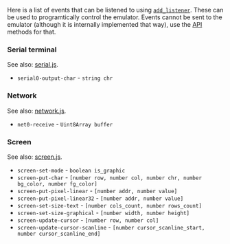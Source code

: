 Here is a list of events that can be listened to using
[`add_listener`](api.md#add_listenerstring-event-function-listener). These
can be used to programtically control the emulator. Events cannot be sent to
the emulator (although it is internally implemented that way), use the
[API](api.md) methods for that.

### Serial terminal

See also: [serial.js](src/browser/serial.js).

- `serial0-output-char` - `string chr`

### Network

See also: [network.js](src/browser/network.js).

- `net0-receive` - `Uint8Array buffer`

### Screen

See also: [screen.js](src/browser/screen.js).

- `screen-set-mode` - `boolean is_graphic`
- `screen-put-char` - `[number row, number col, number chr, number bg_color, number fg_color]`
- `screen-put-pixel-linear` - `[number addr, number value]`
- `screen-put-pixel-linear32` - `[number addr, number value]`
- `screen-set-size-text` - `[number cols_count, number rows_count]`
- `screen-set-size-graphical` - `[number width, number height]`
- `screen-update-cursor` - `[number row, number col]`
- `screen-update-cursor-scanline` - `[number cursor_scanline_start, number cursor_scanline_end]`


